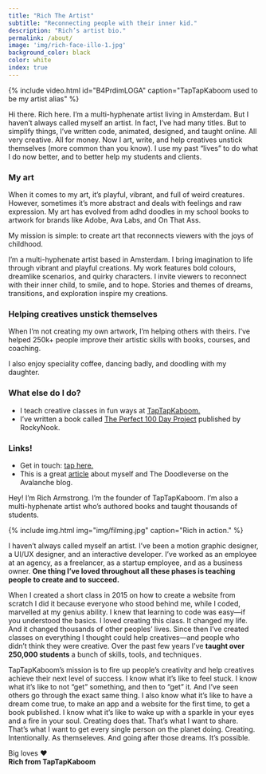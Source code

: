 ```yaml
---
title: "Rich The Artist"
subtitle: "Reconnecting people with their inner kid."
description: "Rich’s artist bio."
permalink: /about/
image: 'img/rich-face-illo-1.jpg'
background_color: black
color: white
index: true
---
```

{% include video.html id="B4PrdimLOGA" caption="TapTapKaboom used to be my artist alias" %}

Hi there. Rich here. I’m a multi-hyphenate artist living in Amsterdam. But I haven’t always called myself an artist. In fact, I’ve had many titles. But to simplify things, I’ve written code, animated, designed, and taught online. All very creative. All for money. Now I art, write, and help creatives unstick themselves (more common than you know). I use my past “lives” to do what I do now better, and to better help my students and clients.

### My art
When it comes to my art, it’s playful, vibrant, and full of weird creatures. However, sometimes it’s more abstract and deals with feelings and raw expression. My art has evolved from adhd doodles in my school books to artwork for brands like Adobe, Ava Labs, and On That Ass.

My mission is simple: to create art that reconnects viewers with the joys of childhood.

I’m a multi-hyphenate artist based in Amsterdam. I bring imagination to life through vibrant and playful creations. My work features bold colours, dreamlike scenarios, and quirky characters. I invite viewers to reconnect with their inner child, to smile, and to hope. Stories and themes of dreams, transitions, and exploration inspire my creations.

### Helping creatives unstick themselves
When I’m not creating my own artwork, I’m helping others with theirs. I’ve helped 250k+ people improve their artistic skills with books, courses, and coaching.

I also enjoy speciality coffee, dancing badly, and doodling with my daughter.


### What else do I do?
- I teach creative classes in fun ways at [TapTapKaboom.](https://www.taptapkaboom.com)
- I’ve written a book called [The Perfect 100 Day Project](/the-perfect-100-day-project-book/) published by RockyNook.

### Links!
- Get in touch: <a href="{% link pages/contact.md %}">tap here.</a>
- This is a great [article](https://medium.com/avalancheavax/artist-spotlight-tap-tap-kabooms-vast-nft-doodleverse-d9e2c52bd3a7) about myself and The Doodleverse on the Avalanche blog.


<p class="center">Hey! I’m Rich Armstrong. I’m the founder of TapTapKaboom. I’m also a multi-hyphenate artist who’s authored books and taught thousands of students.</p>

{% include img.html img="img/filming.jpg" caption="Rich in action." %}

I haven’t always called myself an artist. I’ve been a motion graphic designer, a UI/UX designer, and an interactive developer. I’ve worked as an employee at an agency, as a freelancer, as a startup employee, and as a business owner. **One thing I’ve loved throughout all these phases is teaching people to create and to succeed.**

When I created a short class in 2015 on how to create a website from scratch I did it because everyone who stood behind me, while I coded, marvelled at my genius ability. I knew that learning to code was easy—if you understood the basics. I loved creating this class. It changed my life. And it changed thousands of other peoples’ lives. Since then I’ve created classes on everything I thought could help creatives—and people who didn’t think they were creative. Over the past few years I’ve **taught over 250,000 students** a bunch of skills, tools, and techniques.

TapTapKaboom’s mission is to fire up people’s creativity and help creatives achieve their next level of success. I know what it’s like to feel stuck. I know what it’s like to not “get” something, and then to “get” it. And I’ve seen others go through the exact same thing. I also know what it’s like to have a dream come true, to make an app and a website for the first time, to get a book published. I know what it’s like to wake up with a sparkle in your eyes and a fire in your soul. Creating does that. That’s what I want to share. That’s what I want to get every single person on the planet doing. Creating. Intentionally. As themseleves. And going after those dreams. It’s possible.

Big loves ❤️  
**Rich from TapTapKaboom**